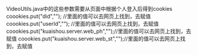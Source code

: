 VideoUtils.java中的这些参数需要从页面中根据个人登入后得到cookies
coookies.put("did",""); //里面的值可以去网页上找到，去赋值
coookies.put("userId",""); //里面的值可以去网页上找到，去赋值
coookies.put("kuaishou.server.web_ph","");//里面的值可以去网页上找到，去赋值
coookies.put("kuaishou.server.web_st","");//里面的值可以去网页上找到，去赋值